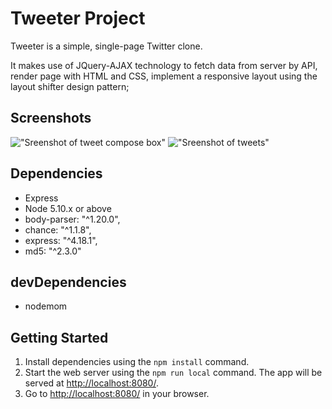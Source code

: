 # Tweeter Project

Tweeter is a simple, single-page Twitter clone.

It makes use of JQuery-AJAX technology to fetch data from server by API, render page with HTML and CSS, implement a responsive layout using the layout shifter design pattern;

## Screenshots

!["Sreenshot of tweet compose box"]()
!["Sreenshot of tweets"]()


## Dependencies

- Express
- Node 5.10.x or above
- body-parser: "^1.20.0",
- chance: "^1.1.8",
- express: "^4.18.1",
- md5: "^2.3.0"

## devDependencies

- nodemom

## Getting Started

1. Install dependencies using the `npm install` command.
2. Start the web server using the `npm run local` command. The app will be served at <http://localhost:8080/>.
3. Go to <http://localhost:8080/> in your browser.